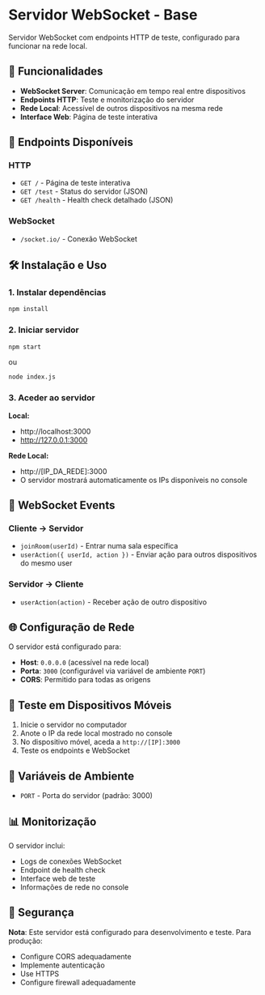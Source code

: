 # Servidor WebSocket - Base

Servidor WebSocket com endpoints HTTP de teste, configurado para funcionar na rede local.

## 🚀 Funcionalidades

- **WebSocket Server**: Comunicação em tempo real entre dispositivos
- **Endpoints HTTP**: Teste e monitorização do servidor
- **Rede Local**: Acessível de outros dispositivos na mesma rede
- **Interface Web**: Página de teste interativa

## 📡 Endpoints Disponíveis

### HTTP
- `GET /` - Página de teste interativa
- `GET /test` - Status do servidor (JSON)
- `GET /health` - Health check detalhado (JSON)

### WebSocket
- `/socket.io/` - Conexão WebSocket

## 🛠️ Instalação e Uso

### 1. Instalar dependências
```bash
npm install
```

### 2. Iniciar servidor
```bash
npm start
```

ou

```bash
node index.js
```

### 3. Aceder ao servidor

**Local:**
- http://localhost:3000
- http://127.0.0.1:3000

**Rede Local:**
- http://[IP_DA_REDE]:3000
- O servidor mostrará automaticamente os IPs disponíveis no console

## 🔌 WebSocket Events

### Cliente → Servidor
- `joinRoom(userId)` - Entrar numa sala específica
- `userAction({ userId, action })` - Enviar ação para outros dispositivos do mesmo user

### Servidor → Cliente
- `userAction(action)` - Receber ação de outro dispositivo

## 🌐 Configuração de Rede

O servidor está configurado para:
- **Host**: `0.0.0.0` (acessível na rede local)
- **Porta**: `3000` (configurável via variável de ambiente `PORT`)
- **CORS**: Permitido para todas as origens

## 📱 Teste em Dispositivos Móveis

1. Inicie o servidor no computador
2. Anote o IP da rede local mostrado no console
3. No dispositivo móvel, aceda a `http://[IP]:3000`
4. Teste os endpoints e WebSocket

## 🔧 Variáveis de Ambiente

- `PORT` - Porta do servidor (padrão: 3000)

## 📊 Monitorização

O servidor inclui:
- Logs de conexões WebSocket
- Endpoint de health check
- Interface web de teste
- Informações de rede no console

## 🚨 Segurança

**Nota**: Este servidor está configurado para desenvolvimento e teste. Para produção:
- Configure CORS adequadamente
- Implemente autenticação
- Use HTTPS
- Configure firewall adequadamente
